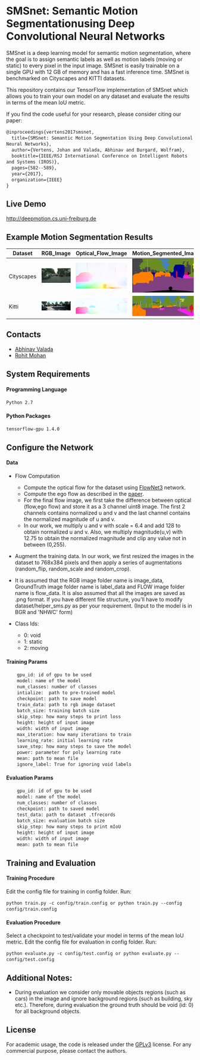 # SMSnet:  Semantic  Motion  Segmentationusing  Deep  Convolutional  Neural  Networks
SMSnet is a deep learning model for semantic motion segmentation, where the goal is to assign semantic labels as well as motion labels (moving or static) to every pixel in the input image. SMSnet is easily trainable on a single GPU with 12 GB of memory and has a fast inference time. SMSnet is benchmarked on Cityscapes and KITTI datasets.

This repository contains our TensorFlow implementation of SMSnet which allows you to train your own model on any dataset and evaluate the results in terms of the mean IoU metric.

If you find the code useful for your research, please consider citing our paper:
```
@inproceedings{vertens2017smsnet,
  title={SMSnet: Semantic Motion Segmentation Using Deep Convolutional Neural Networks},
  author={Vertens, Johan and Valada, Abhinav and Burgard, Wolfram},
  booktitle={IEEE/RSJ International Conference on Intelligent Robots and Systems (IROS)},
  pages={582--589},
  year={2017},
  organization={IEEE}
}
```

## Live Demo
http://deepmotion.cs.uni-freiburg.de

## Example Motion Segmentation Results

| Dataset       | RGB_Image     | Optical_Flow_Image| Motion_Segmented_Image|
| ------------- | ------------- | -------------  | -------------  |
| Cityscapes    |<img src="images/city_rgb.png" width=300> |  <img src="images/city_flow.png" width=300>| <img src="images/city_prediction.png" width=300>|
| Kitti  | <img src="images/kitti_rgb.png" width=300>  |<img src="images/kitti_flow.png" width=300> |<img src="images/kitti_prediction.png" width=300> |

## Contacts
* [Abhinav Valada](http://www2.informatik.uni-freiburg.de/~valada)
* [Rohit Mohan](https://github.com/mohan1914)

## System Requirements

#### Programming Language
```
Python 2.7
```

#### Python Packages
```
tensorflow-gpu 1.4.0
```

## Configure the Network
#### Data
* Flow Computation
  - Compute the optical flow for the dataset using [FlowNet3](https://github.com/lmb-freiburg/netdef_models/tree/master/FlowNet3) network.
  - Compute the ego flow as described in the [paper](http://ais.informatik.uni-freiburg.de/publications/papers/valada17iros.pdf).
  - For the final flow image, we first take the difference between optical (flow,ego flow) and store it as a 3 channel uint8 image. The first 2 channels contains normalized u and v and the last channel contains the normalized magnitude of u and v.
  - In our work, we multiply u and v with scale = 6.4 and add 128 to obtain normalized u and v. Also, we multiply magnitude(u,v) with 12.75 to obtain the normalized magnitude and clip any value not in between (0,255). 
  
* Augment the training data.
  In our work, we first resized the images in the dataset to 768x384 pixels and then apply a series of augmentations (random_flip, random_scale and random_crop).

* It is assumed that the RGB image folder name is image_data, GroundTruth image folder name is label_data and FLOW image folder name is flow_data. It is also assumed that all the images are saved as .png format. If you have different file structure, you'll have to modify dataset/helper_sms.py as per your requirement.
  (Input to the model is in BGR and 'NHWC' form)
 
* Class Ids:
  - 0: void
  - 1: static
  - 2: moving
  
 #### Training Params
```
    gpu_id: id of gpu to be used
    model: name of the model
    num_classes: number of classes
    intialize:  path to pre-trained model
    checkpoint: path to save model
    train_data: path to rgb image dataset
    batch_size: training batch size
    skip_step: how many steps to print loss 
    height: height of input image
    width: width of input image
    max_iteration: how many iterations to train
    learning_rate: initial learning rate
    save_step: how many steps to save the model
    power: parameter for poly learning rate
    mean: path to mean file
    ignore_label: True for ignoring void labels
```

#### Evaluation Params
```
    gpu_id: id of gpu to be used
    model: name of the model
    num_classes: number of classes
    checkpoint: path to saved model
    test_data: path to dataset .tfrecords
    batch_size: evaluation batch size
    skip_step: how many steps to print mIoU
    height: height of input image
    width: width of input image
    mean: path to mean file 
```

## Training and Evaluation

#### Training Procedure
Edit the config file for training in config folder.
Run:
```
python train.py -c config/train.config or python train.py --config config/train.config
```

#### Evaluation Procedure

Select a checkpoint to test/validate your model in terms of the mean IoU metric.
Edit the config file for evaluation in config folder. Run:
```
python evaluate.py -c config/test.config or python evaluate.py --config/test.config
```
## Additional Notes:
   * During evaluation we consider only movable objects regions (such as cars) in the image and ignore background regions (such as building, sky etc.). Therefore, during evaluation the ground truth should be void (id: 0) for all background objects.  
   
## License
For academic usage, the code is released under the [GPLv3](https://www.gnu.org/licenses/gpl-3.0.en.html) license. For any commercial purpose, please contact the authors.
